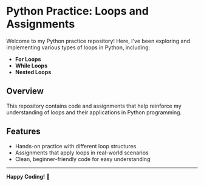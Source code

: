 # Python Practice: Loops and Assignments

Welcome to my Python practice repository! Here, I've been exploring and implementing various types of loops in Python, including:

- **For Loops**
- **While Loops**
- **Nested Loops**

## Overview
This repository contains code and assignments that help reinforce my understanding of loops and their applications in Python programming.

## Features
- Hands-on practice with different loop structures
- Assignments that apply loops in real-world scenarios
- Clean, beginner-friendly code for easy understanding
---

**Happy Coding!** 🚀
